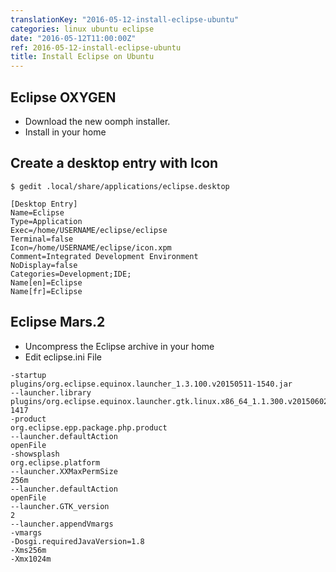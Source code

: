 ```yaml
---
translationKey: "2016-05-12-install-eclipse-ubuntu"
categories: linux ubuntu eclipse
date: "2016-05-12T11:00:00Z"
ref: 2016-05-12-install-eclipse-ubuntu
title: Install Eclipse on Ubuntu
---
```


## Eclipse OXYGEN
- Download the new oomph installer.
- Install in your home

## Create a desktop entry with Icon
`$ gedit .local/share/applications/eclipse.desktop`

```
[Desktop Entry]
Name=Eclipse
Type=Application
Exec=/home/USERNAME/eclipse/eclipse
Terminal=false
Icon=/home/USERNAME/eclipse/icon.xpm
Comment=Integrated Development Environment
NoDisplay=false
Categories=Development;IDE;
Name[en]=Eclipse
Name[fr]=Eclipse
```

## Eclipse Mars.2
- Uncompress the Eclipse archive in your home
- Edit eclipse.ini File
```
-startup
plugins/org.eclipse.equinox.launcher_1.3.100.v20150511-1540.jar
--launcher.library
plugins/org.eclipse.equinox.launcher.gtk.linux.x86_64_1.1.300.v20150602-1417
-product
org.eclipse.epp.package.php.product
--launcher.defaultAction
openFile
-showsplash
org.eclipse.platform
--launcher.XXMaxPermSize
256m
--launcher.defaultAction
openFile
--launcher.GTK_version
2
--launcher.appendVmargs
-vmargs
-Dosgi.requiredJavaVersion=1.8
-Xms256m
-Xmx1024m
```
